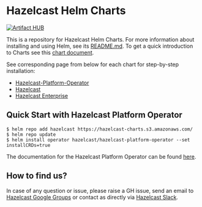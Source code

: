 # Hazelcast Helm Charts

[![Artifact HUB](https://img.shields.io/endpoint?url=https://artifacthub.io/badge/repository/hazelcast)](https://artifacthub.io/packages/search?repo=hazelcast)

This is a repository for Hazelcast Helm Charts. For more information about installing and using Helm, see its
[README.md](https://github.com/helm/helm/blob/main/README.md). To get a quick introduction to Charts see this [chart document](https://helm.sh/docs/intro/quickstart/).

See corresponding page from below for each chart for step-by-step installation:

- [Hazelcast-Platform-Operator](https://docs.hazelcast.com/operator/latest/get-started#step-1-deploy-hazelcast-platform-operator)
- [Hazelcast](https://docs.hazelcast.com/hazelcast/latest/kubernetes/helm-hazelcast-chart)
- [Hazelcast Enterprise](https://docs.hazelcast.com/hazelcast/latest/kubernetes/helm-hazelcast-enterprise-chart)

## Quick Start with Hazelcast Platform Operator

    $ helm repo add hazelcast https://hazelcast-charts.s3.amazonaws.com/
    $ helm repo update
    $ helm install operator hazelcast/hazelcast-platform-operator --set installCRDs=true

The documentation for the Hazelcast Platform Operator can be found [here](https://docs.hazelcast.com/operator/latest/get-started#step-1-deploy-hazelcast-platform-operator).

## How to find us?

In case of any question or issue, please raise a GH issue, send an email to [Hazelcast Google Groups](https://groups.google.com/forum/#!forum/hazelcast) or contact as directly via [Hazelcast Slack](https://slack.hazelcast.com).
